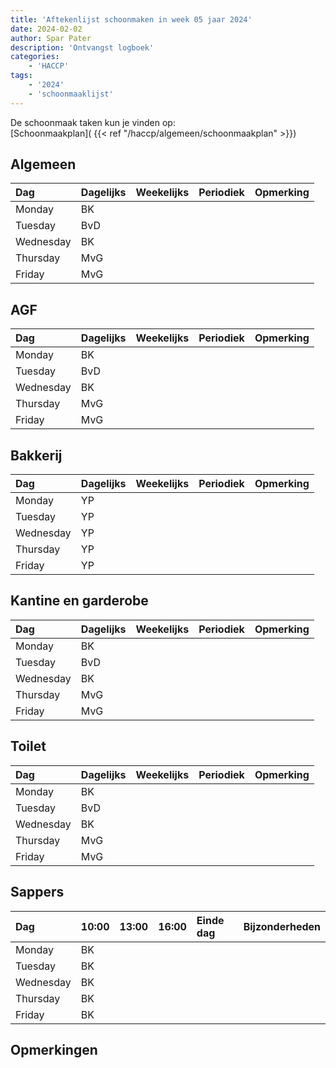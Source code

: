 ```yaml
---
title: 'Aftekenlijst schoonmaken in week 05 jaar 2024'
date: 2024-02-02
author: Spar Pater
description: 'Ontvangst logboek'
categories:
    - 'HACCP'
tags:
    - '2024'
    - 'schoonmaaklijst'
---
```

De schoonmaak taken kun je vinden op:  
[Schoonmaakplan]( {{< ref "/haccp/algemeen/schoonmaakplan" >}})

## Algemeen 
| Dag | Dagelijks | Weekelijks | Periodiek | Opmerking |
|:---|:---|:---|:---|:---|
| Monday | BK | | | |
| Tuesday | BvD | | | |
| Wednesday | BK | | | |
| Thursday | MvG | | | |
| Friday | MvG | | | |

## AGF
| Dag | Dagelijks | Weekelijks | Periodiek | Opmerking |
|:---|:---|:---|:---|:---|
| Monday | BK | | | |
| Tuesday | BvD | | | |
| Wednesday | BK | | | |
| Thursday | MvG | | | |
| Friday | MvG | | | |

## Bakkerij
| Dag | Dagelijks | Weekelijks | Periodiek | Opmerking |
|:---|:---|:---|:---|:---|
| Monday | YP | | | |
| Tuesday | YP | | | |
| Wednesday | YP | | | |
| Thursday | YP | | | |
| Friday | YP | | | |

## Kantine en garderobe
| Dag | Dagelijks | Weekelijks | Periodiek | Opmerking |
|:---|:---|:---|:---|:---|
| Monday | BK | | | |
| Tuesday | BvD | | | |
| Wednesday | BK | | | |
| Thursday | MvG | | | |
| Friday | MvG | | | |

## Toilet
| Dag | Dagelijks | Weekelijks | Periodiek | Opmerking |
|:---|:---|:---|:---|:---|
| Monday | BK | | | |
| Tuesday | BvD | | | |
| Wednesday | BK | | | |
| Thursday | MvG | | | |
| Friday | MvG | | | |

## Sappers
| Dag | 10:00 | 13:00 | 16:00 | Einde dag | Bijzonderheden |
|:---|:---|:---|:---|:---|:---|
| Monday | BK | | | |
| Tuesday | BK | | | |
| Wednesday | BK | | | |
| Thursday | BK | | | |
| Friday | BK | | | |

## Opmerkingen


